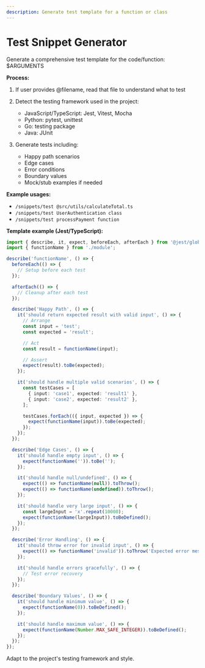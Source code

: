 ```yaml
---
description: Generate test template for a function or class
---
```


# Test Snippet Generator

Generate a comprehensive test template for the code/function: $ARGUMENTS

**Process:**
1. If user provides @filename, read that file to understand what to test
2. Detect the testing framework used in the project:
   - JavaScript/TypeScript: Jest, Vitest, Mocha
   - Python: pytest, unittest
   - Go: testing package
   - Java: JUnit

3. Generate tests including:
   - Happy path scenarios
   - Edge cases
   - Error conditions
   - Boundary values
   - Mock/stub examples if needed

**Example usages:**
- `/snippets/test @src/utils/calculateTotal.ts`
- `/snippets/test UserAuthentication class`
- `/snippets/test processPayment function`

**Template example (Jest/TypeScript):**
```typescript
import { describe, it, expect, beforeEach, afterEach } from '@jest/globals';
import { functionName } from './module';

describe('functionName', () => {
  beforeEach(() => {
    // Setup before each test
  });

  afterEach(() => {
    // Cleanup after each test
  });

  describe('Happy Path', () => {
    it('should return expected result with valid input', () => {
      // Arrange
      const input = 'test';
      const expected = 'result';

      // Act
      const result = functionName(input);

      // Assert
      expect(result).toBe(expected);
    });

    it('should handle multiple valid scenarios', () => {
      const testCases = [
        { input: 'case1', expected: 'result1' },
        { input: 'case2', expected: 'result2' },
      ];

      testCases.forEach(({ input, expected }) => {
        expect(functionName(input)).toBe(expected);
      });
    });
  });

  describe('Edge Cases', () => {
    it('should handle empty input', () => {
      expect(functionName('')).toBe('');
    });

    it('should handle null/undefined', () => {
      expect(() => functionName(null)).toThrow();
      expect(() => functionName(undefined)).toThrow();
    });

    it('should handle very large input', () => {
      const largeInput = 'x'.repeat(10000);
      expect(functionName(largeInput)).toBeDefined();
    });
  });

  describe('Error Handling', () => {
    it('should throw error for invalid input', () => {
      expect(() => functionName('invalid')).toThrow('Expected error message');
    });

    it('should handle errors gracefully', () => {
      // Test error recovery
    });
  });

  describe('Boundary Values', () => {
    it('should handle minimum value', () => {
      expect(functionName(0)).toBeDefined();
    });

    it('should handle maximum value', () => {
      expect(functionName(Number.MAX_SAFE_INTEGER)).toBeDefined();
    });
  });
});
```

Adapt to the project's testing framework and style.
